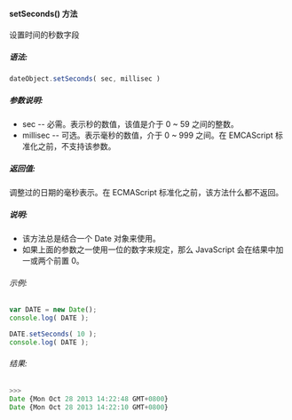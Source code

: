 #### setSeconds() 方法

  设置时间的秒数字段

##### 语法:

  ```javascript
  dateObject.setSeconds( sec, millisec )
  ```

##### 参数说明:

  - sec -- 必需。表示秒的数值，该值是介于 0 ~ 59 之间的整数。
  - millisec -- 可选。表示毫秒的数值，介于 0 ~ 999 之间。在 EMCAScript 标准化之前，不支持该参数。

##### 返回值:

  调整过的日期的毫秒表示。在 ECMAScript 标准化之前，该方法什么都不返回。

##### 说明:

  - 该方法总是结合一个 Date 对象来使用。
  - 如果上面的参数之一使用一位的数字来规定，那么 JavaScript 会在结果中加一或两个前置 0。

###### 示例:

  ```javascript
  var DATE = new Date();
  console.log( DATE );
  
  DATE.setSeconds( 10 );
  console.log( DATE );
  ```

###### 结果:

  ```javascript
  >>>
  Date {Mon Oct 28 2013 14:22:48 GMT+0800}
  Date {Mon Oct 28 2013 14:22:10 GMT+0800}
  ```
